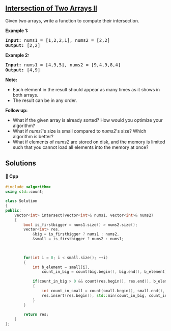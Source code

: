## [Intersection of Two Arrays II](https://leetcode.com/problems/intersection-of-two-arrays-ii)

<p>Given two arrays, write a function to compute their intersection.</p>

<p><strong>Example 1:</strong></p>

<pre>
<strong>Input: </strong>nums1 = <span id="example-input-1-1">[1,2,2,1]</span>, nums2 = <span id="example-input-1-2">[2,2]</span>
<strong>Output: </strong><span id="example-output-1">[2,2]</span>
</pre>

<div>
<p><strong>Example 2:</strong></p>

<pre>
<strong>Input: </strong>nums1 = <span id="example-input-2-1">[4,9,5]</span>, nums2 = <span id="example-input-2-2">[9,4,9,8,4]</span>
<strong>Output: </strong><span id="example-output-2">[4,9]</span></pre>
</div>

<p><b>Note:</b></p>

<ul>
	<li>Each element in the result should appear as many times as it shows in both arrays.</li>
	<li>The result can be in any order.</li>
</ul>

<p><b>Follow up:</b></p>

<ul>
	<li>What if the given array is already sorted? How would you optimize your algorithm?</li>
	<li>What if <i>nums1</i>&#39;s size is small compared to <i>nums2</i>&#39;s size? Which algorithm is better?</li>
	<li>What if elements of <i>nums2</i> are stored on disk, and the memory is limited such that you cannot load all elements into the memory at once?</li>
</ul>


## Solutions
#### 🧠 Cpp
```cpp
#include <algorithm>
using std::count;

class Solution
{
public:
    vector<int> intersect(vector<int>& nums1, vector<int>& nums2)
    {
        bool is_firstbigger = nums1.size() > nums2.size();
        vector<int> res,
            &big = is_firstbigger ? nums1 : nums2,
            &small = is_firstbigger ? nums2 : nums1;

        
        
        for(int i = 0; i < small.size(); ++i)
        {
            int b_element = small[i],  
                count_in_big = count(big.begin(), big.end(), b_element);
            
            if(count_in_big > 0 && count(res.begin(), res.end(), b_element) == 0)
            {
                int count_in_small = count(small.begin(), small.end(), b_element);
                res.insert(res.begin(), std::min(count_in_big, count_in_small), b_element);
            }   
        }
        
        return res;
    }
};
```

